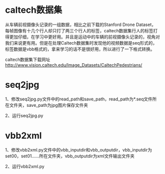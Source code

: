 # caltech数据集
从车辆前视摄像头记录的一组数据，相比之前下载的Stanford Drone Dataset，每帧图像有十几个行人却只打了两三个行人的标签，caltech数据集行人的标签打得更加仔细，在学习中更好用。并且是运动中的车辆的前视摄像头记录的，视角对我们来说更有用。但是在处理Caltech数据集时发现他的视频数据是seq形式的，标签数据是vbb格式的，拿来学习的话不是很好用，所以进行了一下格式转换。

caltech数据集下载网址<http://www.vision.caltech.edu/Image_Datasets/CaltechPedestrians/>

# seq2jpg

1、修改seq2jpg.py文件中的read_path和save_path，read_path为*.seq文件所在文件夹，save_path为jpg图片保存文件夹

2、运行seq2jpg.py

# vbb2xml

1、修改vbb2xml.py文件中的vbb_inputdir和vbb_outputdir，vbb_inputdir为set00，set01……所在文件夹，vbb_outputdir为xml文件输出文件夹

2、运行vbb2xml.py
